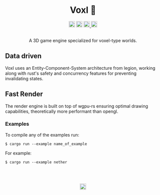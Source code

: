 <div align=center>
    <h1>Voxl 🧊</h1>
    <img height=20 alt="Open Source" src="https://forthebadge.com/images/badges/open-source.svg">
    <img height=20 alt="Built with ❤" src="https://forthebadge.com/images/badges/made-with-rust.svg">
    <a href="https://github.com/voxl-rs/voxl/actions">
        <img height=20 alt="Workflow Status" src="https://img.shields.io/github/workflow/status/voxl-rs/voxl/Rust?style=flat">
    </a>
    <a href="https://deps.rs/repo/github/voxl-rs/voxl">
        <img height=20 alt="Workflow Status" src="https://deps.rs/repo/github/voxl-rs/voxl/status.svg">
    </a>
    <br>
    <br>
    <p> A 3D game engine specialized for voxel-type worlds.</p>
</div>

<h2>Data driven</h2>
<p>Voxl uses an Entity-Component-System architecture from legion, working along with rust's safety and concurrency features for preventing invalidating states.</p>

<h2>Fast Render</h2>
<p>The render engine is built on top of wgpu-rs ensuring optimal drawing capabilities, theoretically more performant than opengl.</p>
  
### Examples

To compile any of the examples run:

```
$ cargo run --example name_of_example
```
For example:
```
$ cargo run --example nether
```
<br><br>
<div align="center">
    <img height=20 alt="Built with ❤" src="https://forthebadge.com/images/badges/built-with-love.svg">
</div>

